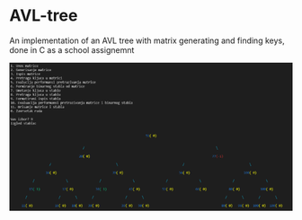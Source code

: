 # AVL-tree
An implementation of an AVL tree with matrix generating and finding keys, done in C as a school assignemnt

![Preview](avl_tree.png)
